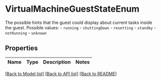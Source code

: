 # VirtualMachineGuestStateEnum

The possible hints that the guest could display about current tasks inside the guest.  Possible values: - `running` - `shuttingDown` - `resetting` - `standby` - `notRunning` - `unknown` 

## Properties
Name | Type | Description | Notes
------------ | ------------- | ------------- | -------------

[[Back to Model list]](../README.md#documentation-for-models) [[Back to API list]](../README.md#documentation-for-api-endpoints) [[Back to README]](../README.md)


